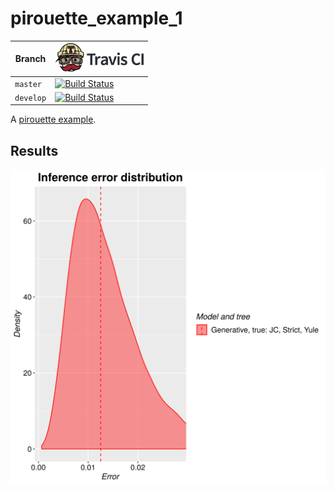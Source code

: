 # pirouette_example_1

Branch   |[![Travis CI logo](pics/TravisCI.png)](https://travis-ci.org)
---------|---------------------------------------
`master` |[![Build Status](https://travis-ci.org/richelbilderbeek/pirouette_example_1.svg?branch=master)](https://travis-ci.org/richelbilderbeek/pirouette_example_1)
`develop`|[![Build Status](https://travis-ci.org/richelbilderbeek/pirouette_example_1.svg?branch=develop)](https://travis-ci.org/richelbilderbeek/pirouette_example_1)

A [pirouette example](https://github.com/richelbilderbeek/pirouette_examples).

## Results

![](example_1/errors.png)